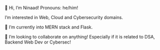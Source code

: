 👋 Hi, I’m Ninaad!
Pronouns: he/him!

I’m interested in Web, Cloud and Cybersecurity domains.

🌱 I’m currently into MERN stack and Flask.

💞️ I’m looking to collaborate on anything! Especially if it is related to DSA, Backend Web Dev or Cybersec!

<!---
ninaadak03/ninaadak03 is a ✨ special ✨ repository because its `README.md` (this file) appears on your GitHub profile.
You can click the Preview link to take a look at your changes.
--->
